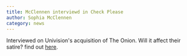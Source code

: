 ```yaml
---
title: McClennen interviewd in Check Please
author: Sophia McClennen
category: news
---
```

Interviewed on Univision's acquisition of The Onion. Will it affect their satire? find out [here](http://checkplease.humorfeed.com/issues/2016/20160125inc.php).
